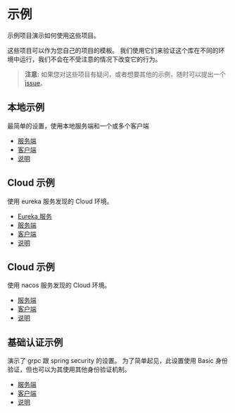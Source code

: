 # 示例

示例项目演示如何使用这些项目。

这些项目可以作为您自己的项目的模板。 我们使用它们来验证这个库在不同的环境中运行，我们不会在不受注意的情况下改变它的行为。

> **注意:** 如果您对这些项目有疑问，或者想要其他的示例，随时可以提出一个 [issue](https://github.com/yidongnan/grpc-spring-boot-starter/issues)。

## 本地示例

最简单的设置，使用本地服务端和一个或多个客户端

- [服务端](https://github.com/yidongnan/grpc-spring-boot-starter/tree/master/examples/local-grpc-server)
- [客户端](https://github.com/yidongnan/grpc-spring-boot-starter/tree/master/examples/local-grpc-client)
- [说明](https://github.com/yidongnan/grpc-spring-boot-starter/tree/master/examples#local-mode)

## Cloud 示例

使用 eureka 服务发现的 Cloud 环境。

- [Eureka 服务](https://github.com/yidongnan/grpc-spring-boot-starter/tree/master/examples/cloud-eureka-server)
- [服务端](https://github.com/yidongnan/grpc-spring-boot-starter/tree/master/examples/cloud-grpc-server)
- [客户端](https://github.com/yidongnan/grpc-spring-boot-starter/tree/master/examples/cloud-grpc-client)
- [说明](https://github.com/yidongnan/grpc-spring-boot-starter/tree/master/examples#cloud-mode)

## Cloud 示例

使用 nacos 服务发现的 Cloud 环境。

- [服务端](https://github.com/yidongnan/grpc-spring-boot-starter/tree/master/examples/cloud-grpc-server-nacos)
- [客户端](https://github.com/yidongnan/grpc-spring-boot-starter/tree/master/examples/cloud-grpc-client-nacos)
- [说明](https://github.com/yidongnan/grpc-spring-boot-starter/tree/master/examples#cloud-mode)

## 基础认证示例

演示了 grpc 跟 spring security 的设置。 为了简单起见，此设置使用 Basic 身份验证，但也可以为其使用其他身份验证机制。

- [服务端](https://github.com/yidongnan/grpc-spring-boot-starter/tree/master/examples/security-grpc-server)
- [客户端](https://github.com/yidongnan/grpc-spring-boot-starter/tree/master/examples/security-grpc-client)
- [说明](https://github.com/yidongnan/grpc-spring-boot-starter/tree/master/examples#with-basic-auth-security)
